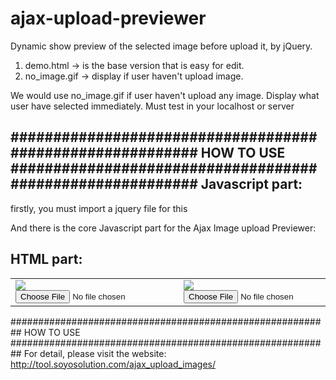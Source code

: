 ajax-upload-previewer
=====================

Dynamic show preview of the selected image before upload it, by jQuery.

1) demo.html     -> is the base version that is easy for edit.
2) no_image.gif  -> display if user haven't upload image.

We would use no_image.gif if user haven't upload any image.
Display what user have selected immediately. Must test in your localhost or server



##########################################################
                      HOW TO USE
##########################################################
Javascript part:
----------------
firstly, you must import a jquery file for this

<script class="jsbin" src="http://ajax.googleapis.com/ajax/libs/jquery/1/jquery.min.js"></script>
And there is the core Javascript part for the Ajax Image upload Previewer:

<script type="text/javascript">
function PreviewImage(no) {
var oFReader = new FileReader();
oFReader.readAsDataURL(document.getElementById("uploadImage"+no).files[0]);
oFReader.onload = function (oFREvent) {
document.getElementById("uploadPreview"+no).src = oFREvent.target.result;
};
} 
</script>

HTML part:
----------------
<!--[if IE]>   <script src="http://html5shiv.googlecode.com/svn/trunk/html5.js"></script> <![endif]-->
<table>
<tr>
    <td>
        <img id="uploadPreview1" src="no_image.jpg" /><br />
        <input id="uploadImage1" type="file" name="p1" onchange="PreviewImage(1);" />
    </td>
    <td>
        <img id="uploadPreview2" src="no_image.jpg" /><br />
        <input id="uploadImage2" type="file" name="p2" onchange="PreviewImage(2);" />
    </td>
    <td>
        <img id="uploadPreview3" src="no_image.jpg" /><br />
        <input id="uploadImage3" type="file" name="p3" onchange="PreviewImage(3);" />
    </td>
    <td>
        <img id="uploadPreview4" src="no_image.jpg" /><br />
        <input id="uploadImage4" type="file" name="p4" onchange="PreviewImage(4);" />
    </td>    
</tr>
</table>

##########################################################
                      HOW TO USE
##########################################################
For detail, please visit the website:
http://tool.soyosolution.com/ajax_upload_images/
